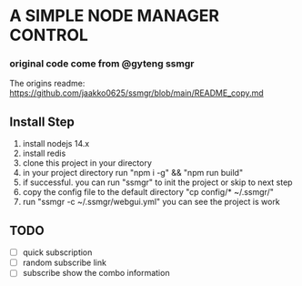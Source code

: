 # A SIMPLE NODE MANAGER CONTROL

### original code come from @gyteng ssmgr 

The origins readme: https://github.com/jaakko0625/ssmgr/blob/main/README_copy.md

## Install Step
1. install nodejs 14.x
2. install redis
3. clone this project in your directory
4. in your project directory run "npm i -g" && "npm run build"
5. if successful. you can run "ssmgr" to init the project or skip to next step
6. copy the config file to the default directory "cp config/* ~/.ssmgr/"
7. run "ssmgr -c ~/.ssmgr/webgui.yml" you can see the project is work

## TODO
- [ ] quick subscription
- [ ] random subscribe link  
- [ ] subscribe show the combo information